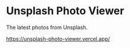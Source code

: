# Unsplash Photo Viewer

The latest photos from Unsplash.

https://unsplash-photo-viewer.vercel.app/
